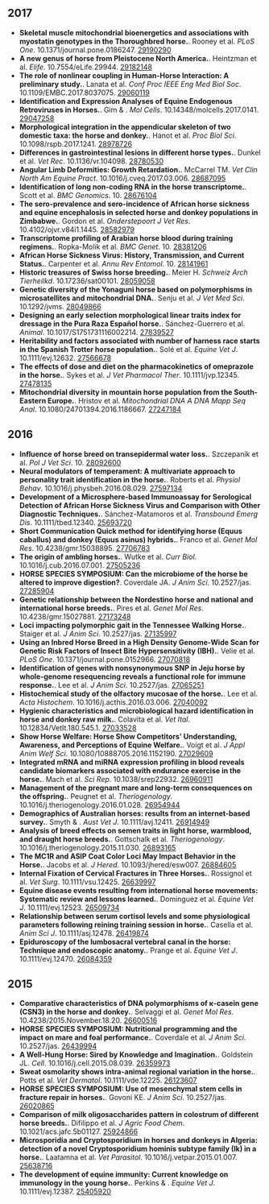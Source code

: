 ## 2017

- **Skeletal muscle mitochondrial bioenergetics and associations with myostatin genotypes in the Thoroughbred horse.**. Rooney et al. *PLoS One*. 10.1371/journal.pone.0186247. [29190290](https://www.ncbi.nlm.nih.gov/pubmed/?term=29190290)
- **A new genus of horse from Pleistocene North America.**. Heintzman et al. *Elife*. 10.7554/eLife.29944. [29182148](https://www.ncbi.nlm.nih.gov/pubmed/?term=29182148)
- **The role of nonlinear coupling in Human-Horse Interaction: A preliminary study.**. Lanata et al. *Conf Proc IEEE Eng Med Biol Soc*. 10.1109/EMBC.2017.8037075. [29060119](https://www.ncbi.nlm.nih.gov/pubmed/?term=29060119)
- **Identification and Expression Analyses of Equine Endogenous Retroviruses in Horses.**. Gim & . *Mol Cells*. 10.14348/molcells.2017.0141. [29047258](https://www.ncbi.nlm.nih.gov/pubmed/?term=29047258)
- **Morphological integration in the appendicular skeleton of two domestic taxa: the horse and donkey.**. Hanot et al. *Proc Biol Sci*. 10.1098/rspb.2017.1241. [28978726](https://www.ncbi.nlm.nih.gov/pubmed/?term=28978726)
- **Differences in gastrointestinal lesions in different horse types.**. Dunkel et al. *Vet Rec*. 10.1136/vr.104098. [28780530](https://www.ncbi.nlm.nih.gov/pubmed/?term=28780530)
- **Angular Limb Deformities: Growth Retardation.**. McCarrel TM. *Vet Clin North Am Equine Pract*. 10.1016/j.cveq.2017.03.006. [28687095](https://www.ncbi.nlm.nih.gov/pubmed/?term=28687095)
- **Identification of long non-coding RNA in the horse transcriptome.**. Scott et al. *BMC Genomics*. 10. [28676104](https://www.ncbi.nlm.nih.gov/pubmed/?term=28676104)
- **The sero-prevalence and sero-incidence of African horse sickness and equine encephalosis in selected horse and donkey populations in Zimbabwe.**. Gordon et al. *Onderstepoort J Vet Res*. 10.4102/ojvr.v84i1.1445. [28582979](https://www.ncbi.nlm.nih.gov/pubmed/?term=28582979)
- **Transcriptome profiling of Arabian horse blood during training regimens.**. Ropka-Molik et al. *BMC Genet*. 10. [28381206](https://www.ncbi.nlm.nih.gov/pubmed/?term=28381206)
- **African Horse Sickness Virus: History, Transmission, and Current Status.**. Carpenter et al. *Annu Rev Entomol*. 10. [28141961](https://www.ncbi.nlm.nih.gov/pubmed/?term=28141961)
- **Historic treasures of Swiss horse breeding.**. Meier H. *Schweiz Arch Tierheilkd*. 10.17236/sat00101. [28059058](https://www.ncbi.nlm.nih.gov/pubmed/?term=28059058)
- **Genetic diversity of the Yonaguni horse based on polymorphisms in microsatellites and mitochondrial DNA.**. Senju et al. *J Vet Med Sci*. 10.1292/jvms. [28049866](https://www.ncbi.nlm.nih.gov/pubmed/?term=28049866)
- **Designing an early selection morphological linear traits index for dressage in the Pura Raza Español horse.**. Sánchez-Guerrero et al. *Animal*. 10.1017/S1751731116002214. [27839527](https://www.ncbi.nlm.nih.gov/pubmed/?term=27839527)
- **Heritability and factors associated with number of harness race starts in the Spanish Trotter horse population.**. Solé et al. *Equine Vet J*. 10.1111/evj.12632. [27566678](https://www.ncbi.nlm.nih.gov/pubmed/?term=27566678)
- **The effects of dose and diet on the pharmacokinetics of omeprazole in the horse.**. Sykes et al. *J Vet Pharmacol Ther*. 10.1111/jvp.12345. [27478135](https://www.ncbi.nlm.nih.gov/pubmed/?term=27478135)
- **Mitochondrial diversity in mountain horse population from the South-Eastern Europe.**. Hristov et al. *Mitochondrial DNA A DNA Mapp Seq Anal*. 10.1080/24701394.2016.1186667. [27247184](https://www.ncbi.nlm.nih.gov/pubmed/?term=27247184)

## 2016

- **Influence of horse breed on transepidermal water loss.**. Szczepanik et al. *Pol J Vet Sci*. 10. [28092600](https://www.ncbi.nlm.nih.gov/pubmed/?term=28092600)
- **Neural modulators of temperament: A multivariate approach to personality trait identification in the horse.**. Roberts et al. *Physiol Behav*. 10.1016/j.physbeh.2016.08.029. [27597134](https://www.ncbi.nlm.nih.gov/pubmed/?term=27597134)
- **Development of a Microsphere-based Immunoassay for Serological Detection of African Horse Sickness Virus and Comparison with Other Diagnostic Techniques.**. Sánchez-Matamoros et al. *Transbound Emerg Dis*. 10.1111/tbed.12340. [25693720](https://www.ncbi.nlm.nih.gov/pubmed/?term=25693720)
- **Short Communication Quick method for identifying horse (Equus caballus) and donkey (Equus asinus) hybrids.**. Franco et al. *Genet Mol Res*. 10.4238/gmr.15038895. [27706783](https://www.ncbi.nlm.nih.gov/pubmed/?term=27706783)
- **The origin of ambling horses.**. Wutke et al. *Curr Biol*. 10.1016/j.cub.2016.07.001. [27505236](https://www.ncbi.nlm.nih.gov/pubmed/?term=27505236)
- **HORSE SPECIES SYMPOSIUM: Can the microbiome of the horse be altered to improve digestion?**. Coverdale JA. *J Anim Sci*. 10.2527/jas. [27285904](https://www.ncbi.nlm.nih.gov/pubmed/?term=27285904)
- **Genetic relationship between the Nordestino horse and national and international horse breeds.**. Pires et al. *Genet Mol Res*. 10.4238/gmr.15027881. [27173248](https://www.ncbi.nlm.nih.gov/pubmed/?term=27173248)
- **Loci impacting polymorphic gait in the Tennessee Walking Horse.**. Staiger et al. *J Anim Sci*. 10.2527/jas. [27135997](https://www.ncbi.nlm.nih.gov/pubmed/?term=27135997)
- **Using an Inbred Horse Breed in a High Density Genome-Wide Scan for Genetic Risk Factors of Insect Bite Hypersensitivity (IBH).**. Velie et al. *PLoS One*. 10.1371/journal.pone.0152966. [27070818](https://www.ncbi.nlm.nih.gov/pubmed/?term=27070818)
- **Identification of genes with nonsynonymous SNP in Jeju horse by whole-genome resequencing reveals a functional role for immune response.**. Lee et al. *J Anim Sci*. 10.2527/jas. [27065251](https://www.ncbi.nlm.nih.gov/pubmed/?term=27065251)
- **Histochemical study of the olfactory mucosae of the horse.**. Lee et al. *Acta Histochem*. 10.1016/j.acthis.2016.03.006. [27040092](https://www.ncbi.nlm.nih.gov/pubmed/?term=27040092)
- **Hygienic characteristics and microbiological hazard identification in horse and donkey raw milk.**. Colavita et al. *Vet Ital*. 10.12834/VetIt.180.545.1. [27033528](https://www.ncbi.nlm.nih.gov/pubmed/?term=27033528)
- **Show Horse Welfare: Horse Show Competitors' Understanding, Awareness, and Perceptions of Equine Welfare.**. Voigt et al. *J Appl Anim Welf Sci*. 10.1080/10888705.2016.1152190. [27029609](https://www.ncbi.nlm.nih.gov/pubmed/?term=27029609)
- **Integrated mRNA and miRNA expression profiling in blood reveals candidate biomarkers associated with endurance exercise in the horse.**. Mach et al. *Sci Rep*. 10.1038/srep22932. [26960911](https://www.ncbi.nlm.nih.gov/pubmed/?term=26960911)
- **Management of the pregnant mare and long-term consequences on the offspring.**. Peugnet et al. *Theriogenology*. 10.1016/j.theriogenology.2016.01.028. [26954944](https://www.ncbi.nlm.nih.gov/pubmed/?term=26954944)
- **Demographics of Australian horses: results from an internet-based survey.**. Smyth & . *Aust Vet J*. 10.1111/avj.12411. [26914949](https://www.ncbi.nlm.nih.gov/pubmed/?term=26914949)
- **Analysis of breed effects on semen traits in light horse, warmblood, and draught horse breeds.**. Gottschalk et al. *Theriogenology*. 10.1016/j.theriogenology.2015.11.030. [26893165](https://www.ncbi.nlm.nih.gov/pubmed/?term=26893165)
- **The MC1R and ASIP Coat Color Loci May Impact Behavior in the Horse.**. Jacobs et al. *J Hered*. 10.1093/jhered/esw007. [26884605](https://www.ncbi.nlm.nih.gov/pubmed/?term=26884605)
- **Internal Fixation of Cervical Fractures in Three Horses.**. Rossignol et al. *Vet Surg*. 10.1111/vsu.12425. [26639997](https://www.ncbi.nlm.nih.gov/pubmed/?term=26639997)
- **Equine disease events resulting from international horse movements: Systematic review and lessons learned.**. Dominguez et al. *Equine Vet J*. 10.1111/evj.12523. [26509734](https://www.ncbi.nlm.nih.gov/pubmed/?term=26509734)
- **Relationship between serum cortisol levels and some physiological parameters following reining training session in horse.**. Casella et al. *Anim Sci J*. 10.1111/asj.12478. [26419874](https://www.ncbi.nlm.nih.gov/pubmed/?term=26419874)
- **Epiduroscopy of the lumbosacral vertebral canal in the horse: Technique and endoscopic anatomy.**. Prange et al. *Equine Vet J*. 10.1111/evj.12470. [26084359](https://www.ncbi.nlm.nih.gov/pubmed/?term=26084359)

## 2015

- **Comparative characteristics of DNA polymorphisms of κ-casein gene (CSN3) in the horse and donkey.**. Selvaggi et al. *Genet Mol Res*. 10.4238/2015.November.18.20. [26600516](https://www.ncbi.nlm.nih.gov/pubmed/?term=26600516)
- **HORSE SPECIES SYMPOSIUM: Nutritional programming and the impact on mare and foal performance.**. Coverdale et al. *J Anim Sci*. 10.2527/jas. [26439994](https://www.ncbi.nlm.nih.gov/pubmed/?term=26439994)
- **A Well-Hung Horse: Sired by Knowledge and Imagination.**. Goldstein JL. *Cell*. 10.1016/j.cell.2015.08.039. [26359973](https://www.ncbi.nlm.nih.gov/pubmed/?term=26359973)
- **Sweat osmolarity shows intra-animal regional variation in the horse.**. Potts et al. *Vet Dermatol*. 10.1111/vde.12225. [26123607](https://www.ncbi.nlm.nih.gov/pubmed/?term=26123607)
- **HORSE SPECIES SYMPOSIUM: Use of mesenchymal stem cells in fracture repair in horses.**. Govoni KE. *J Anim Sci*. 10.2527/jas. [26020865](https://www.ncbi.nlm.nih.gov/pubmed/?term=26020865)
- **Comparison of milk oligosaccharides pattern in colostrum of different horse breeds.**. Difilippo et al. *J Agric Food Chem*. 10.1021/acs.jafc.5b01127. [25924866](https://www.ncbi.nlm.nih.gov/pubmed/?term=25924866)
- **Microsporidia and Cryptosporidium in horses and donkeys in Algeria: detection of a novel Cryptosporidium hominis subtype family (Ik) in a horse.**. Laatamna et al. *Vet Parasitol*. 10.1016/j.vetpar.2015.01.007. [25638716](https://www.ncbi.nlm.nih.gov/pubmed/?term=25638716)
- **The development of equine immunity: Current knowledge on immunology in the young horse.**. Perkins & . *Equine Vet J*. 10.1111/evj.12387. [25405920](https://www.ncbi.nlm.nih.gov/pubmed/?term=25405920)

